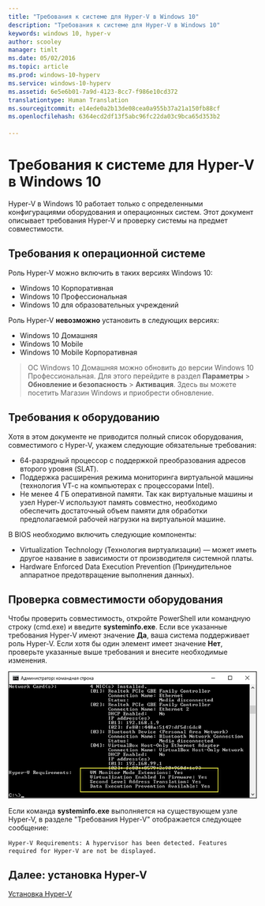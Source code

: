 ```yaml
---
title: "Требования к системе для Hyper-V в Windows 10"
description: "Требования к системе для Hyper-V в Windows 10"
keywords: windows 10, hyper-v
author: scooley
manager: timlt
ms.date: 05/02/2016
ms.topic: article
ms.prod: windows-10-hyperv
ms.service: windows-10-hyperv
ms.assetid: 6e5e6b01-7a9d-4123-8cc7-f986e10cd372
translationtype: Human Translation
ms.sourcegitcommit: e14ede0a2b13de08cea0a955b37a21a150fb88cf
ms.openlocfilehash: 6364ecd2df13f5abc96fc22da03c9bca65d353b2

---
```


# Требования к системе для Hyper-V в Windows 10

Hyper-V в Windows 10 работает только с определенными конфигурациями оборудования и операционных систем. Этот документ описывает требования Hyper-V и проверку системы на предмет совместимости.

## Требования к операционной системе

Роль Hyper-V можно включить в таких версиях Windows 10:

- Windows 10 Корпоративная
- Windows 10 Профессиональная
- Windows 10 для образовательных учреждений

Роль Hyper-V **невозможно** установить в следующих версиях:

- Windows 10 Домашняя
- Windows 10 Mobile
- Windows 10 Mobile Корпоративная

>ОС Windows 10 Домашняя можно обновить до версии Windows 10 Профессиональная. Для этого перейдите в раздел **Параметры** > **Обновление и безопасность** > **Активация**. Здесь вы можете посетить Магазин Windows и приобрести обновление.

## Требования к оборудованию

Хотя в этом документе не приводится полный список оборудования, совместимого с Hyper-V, укажем следующие обязательные требования:
    
- 64-разрядный процессор с поддержкой преобразования адресов второго уровня (SLAT).
- Поддержка расширения режима мониторинга виртуальной машины (технология VT-c на компьютерах с процессорами Intel).
- Не менее 4 ГБ оперативной памяти. Так как виртуальные машины и узел Hyper-V используют память совместно, необходимо обеспечить достаточный объем памяти для обработки предполагаемой рабочей нагрузки на виртуальной машине.

В BIOS необходимо включить следующие компоненты:
- Virtualization Technology (Технология виртуализации) — может иметь другое название в зависимости от производителя системной платы.
- Hardware Enforced Data Execution Prevention (Принудительное аппаратное предотвращение выполнения данных).

## Проверка совместимости оборудования

Чтобы проверить совместимость, откройте PowerShell или командную строку (cmd.exe) и введите **systeminfo.exe**. Если все указанные требования Hyper-V имеют значение **Да**, ваша система поддерживает роль Hyper-V. Если хотя бы один элемент имеет значение **Нет**, проверьте указанные выше требования и внесите необходимые изменения.

![](media/SystemInfo_upd.png)

Если команда **systeminfo.exe** выполняется на существующем узле Hyper-V, в разделе "Требования Hyper-V" отображается следующее сообщение:

```
Hyper-V Requirements: A hypervisor has been detected. Features required for Hyper-V are not be displayed.
```

## Далее: установка Hyper-V
[Установка Hyper-V](walkthrough_install.md)



<!--HONumber=Jun16_HO4-->


